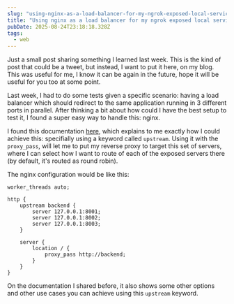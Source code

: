 ```yaml
---
slug: "using-nginx-as-a-load-balancer-for-my-ngrok-exposed-local-services"
title: "Using nginx as a load balancer for my ngrok exposed local services"
pubDate: 2025-08-24T23:18:18.328Z
tags:
  - web
---
```


Just a small post sharing something I learned last week. This is the kind of post that
could be a tweet, but instead, I want to put it here, on my blog. This was useful for me,
I know it can be again in the future, hope it will be useful for you too at some point.

Last week, I had to do some tests given a specific scenario: having a load balancer which
should redirect to the same application running in 3 different ports in parallel.
After thinking a bit about how could I have the best setup to test it, I found a super
easy way to handle this: nginx.

I found this documentation [here](https://docs.nginx.com/nginx/admin-guide/load-balancer/http-load-balancer/), which
explains to me exactly how I could achieve this: specifially using a keyword called `upstream`. Using it with the
`proxy_pass`, will let me to put my reverse proxy to target this set of servers, where I can select how I want to route
of each of the exposed servers there (by default, it's routed as round robin).

The nginx configuration would be like this:

```nginx
worker_threads auto;

http {
    upstream backend {
        server 127.0.0.1:8001;
        server 127.0.0.1:8002;
        server 127.0.0.1:8003;
    }

    server {
        location / {
            proxy_pass http://backend;
        }
    }
}
```

On the documentation I shared before, it also shows some other options and other use cases you can
achieve using this `upstream` keyword.